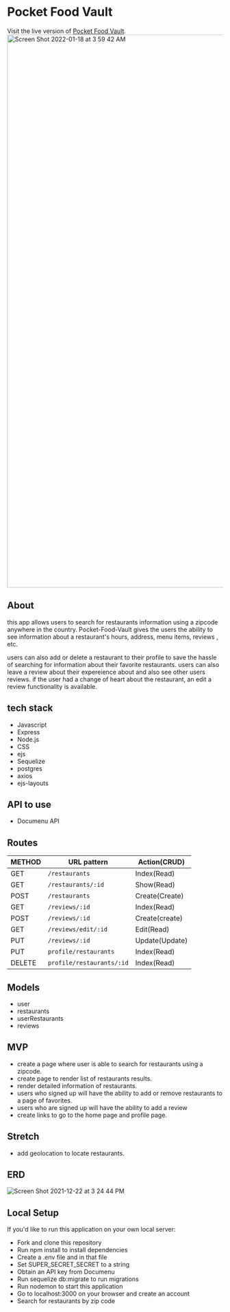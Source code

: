 


# Pocket Food Vault
Visit the live version of  [Pocket Food Vault](https://pocket-food-vault.herokuapp.com/).  
<img width="1288" alt="Screen Shot 2022-01-18 at 3 59 42 AM" src="https://user-images.githubusercontent.com/22379194/149904450-9c37d930-30f7-4bc3-98bc-5ed1d02e7f81.png">

## About

this app allows users to search for restaurants information using  a zipcode anywhere in the country. Pocket-Food-Vault gives the users the ability to see information about a restaurant's hours, address, menu items, reviews , etc.

users can also add or delete a restaurant to their profile to save the hassle of searching for information about their favorite restaurants. users can also leave a review about their expereience about  and also see other users reviews. if the user had a change of heart about the restaurant, an edit a review functionality is available.

## tech stack
+ Javascript
+ Express
+ Node.js
+ CSS
+ ejs
+ Sequelize
+ postgres
+ axios
+ ejs-layouts

## API to use
+ Documenu API

## Routes

|METHOD| URL pattern | Action(CRUD) | 
| -----| ----------- | ------ | 
| GET | `/restaurants`| Index(Read)     |              
| GET | `/restaurants/:id`|Show(Read)              |
| POST |`/restaurants` |Create(Create)        |              
| GET  |`/reviews/:id`|Index(Read)       |              
| POST  |`/reviews/:id`|Create(create)       |              
| GET  |`/reviews/edit/:id`|Edit(Read)       |           
| PUT  |`/reviews/:id`|Update(Update)       |             
| PUT  | `profile/restaurants`| Index(Read)      |              
| DELETE  | `profile/restaurants/:id`| Index(Read) |              



## Models
+ user 
+ restaurants
+ userRestaurants
+ reviews


## MVP

+ create a page where  user is able to search for restaurants using a zipcode.
+ create page to render list of restaurants results.
+ render detailed information of restaurants.
+ users who signed up will have the ability to add or remove restaurants to a page of favorites.
+ users who are signed up will have the ability to add a review
+ create links to go  to the  home page and profile page.

## Stretch
+ add geolocation to locate restaurants.


## ERD 
![Screen Shot 2021-12-22 at 3 24 44 PM](https://user-images.githubusercontent.com/22379194/147152580-fd6dbd7d-b050-40dc-b8aa-55a2c177c3b2.png)

## Local Setup
If you'd like to run this application on your own local server:

* Fork and clone this repository
* Run npm install to install dependencies
* Create a .env file and in that file
* Set SUPER_SECRET_SECRET to a string
* Obtain an API key from Documenu
* Run sequelize db:migrate to run migrations
* Run nodemon to start this application
* Go to localhost:3000 on your browser and create an account
* Search for restaurants by zip code 



